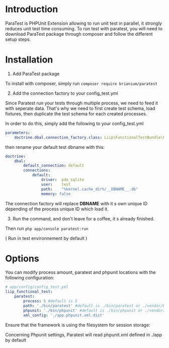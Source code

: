 Introduction
============

ParaTest is PHPUnit Extension allowing to run unit test in parallel, it strongly reduces unit test time consuming.
To run test with paratest, you will need to download ParaTest package through composer and follow the different setup steps.

Installation
============

1) Add ParaTest package

To install with composer, simply run `composer require brianium/paratest`

2) Add the connection factory to your config_test.yml

Since Paratest run your tests through multiple process, we need to feed it with seperate data.
That's why we need to first create test schema, load fixtures, then duplicate the test schema for each created processes.

In order to do this, simply add the following to your config_test.yml

```yaml
parameters:
    doctrine.dbal.connection_factory.class: Liip\FunctionalTestBundle\Factory\ConnectionFactory
```

then rename your default test dbname with this: 

```yaml
doctrine:
    dbal:
        default_connection: default
        connections:
            default:
                driver:  pdo_sqlite
                user:    test
                path:    "%kernel.cache_dir%/__DBNAME__.db"
                memory: false
```

The connection factory will replace __DBNAME__ with it s own unique ID depending of the process unique ID which load it.

3) Run the command, and don't leave for a coffee, it s already finished.

Then run `php app/console paratest:run`

( Run in test environnement by default )



Options
=======

You can modify process amount, paratest and phpunit locations with the following configuration:

```yaml
# app/config/config_test.yml
liip_functional_test:
    paratest:
        process: 5 #default is 5
        path: './bin/paratest' #default is ./bin/paratest or ./vendor/bin/paratest on Symfony 2
        phpunit: './bin/phpunit' #default is ./bin/phpunit or ./vendor/bin/phpunit on Symfony 2
        xml_config: './app.phpunit.xml.dist'
```
Ensure that the framework is using the filesystem for session storage:


Concerning Phpunit settings, Paratest will read phpunit.xml defined in ./app by default
